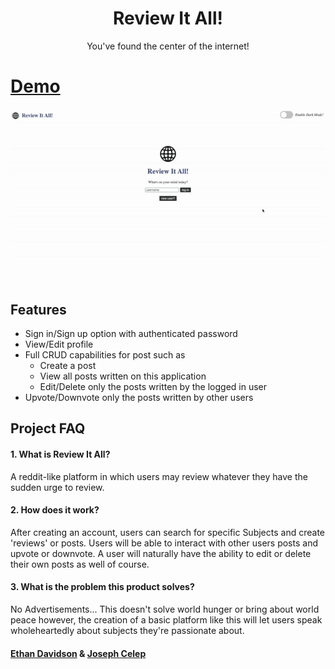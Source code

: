 <h1 align="center">Review It All!</h1>
<div align="center">
  You've found the center of the internet!
</div>

# [Demo](https://drive.google.com/file/d/1kScncqhM5h2uzm-Wo6LVW9xt75BeHQKo/view?usp=sharing)
![Demo](https://github.com/theejdavidson/review_it_all/blob/master/Demo.gif?raw=true)

## Features 
- Sign in/Sign up option with authenticated password
- View/Edit profile 
- Full CRUD capabilities for post such as 
  - Create a post
  - View all posts written on this application
  - Edit/Delete only the posts written by the logged in user 
- Upvote/Downvote only the posts written by other users

## Project FAQ
#### 1. What is Review It All?
A reddit-like platform in which users may review whatever they have the sudden urge to review. 

#### 2. How does it work?
After creating an account, users can search for specific Subjects and create 'reviews' or posts. Users will be able to interact with other users posts and upvote or downvote. A user will naturally have the ability to edit or delete their own posts as well of course.

#### 3. What is the problem this product solves?
No Advertisements... This doesn't solve world hunger or bring about world peace however, the creation of a basic platform like this will let users speak wholeheartedly about subjects they're passionate about.

#### [Ethan Davidson](https://github.com/theejdavidson) & [Joseph Celep](https://github.com/yusufcelep)
